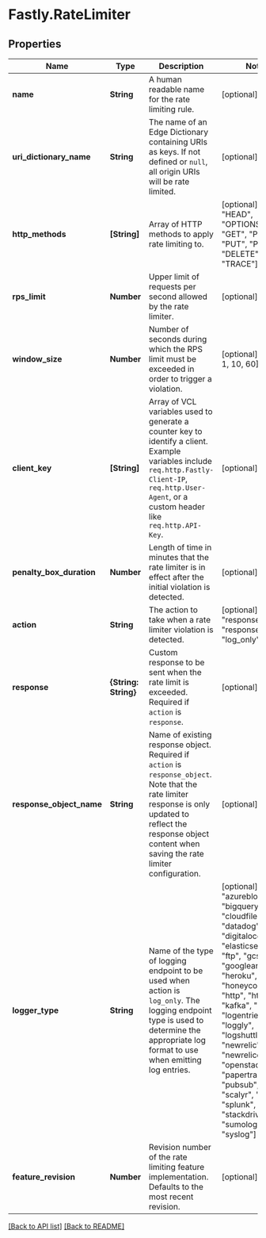# Fastly.RateLimiter

## Properties

Name | Type | Description | Notes
------------ | ------------- | ------------- | -------------
**name** | **String** | A human readable name for the rate limiting rule. | [optional] 
**uri_dictionary_name** | **String** | The name of an Edge Dictionary containing URIs as keys. If not defined or `null`, all origin URIs will be rate limited. | [optional] 
**http_methods** | **[String]** | Array of HTTP methods to apply rate limiting to. | [optional]  [one of: "HEAD", "OPTIONS", "GET", "POST", "PUT", "PATCH", "DELETE", "TRACE"]
**rps_limit** | **Number** | Upper limit of requests per second allowed by the rate limiter. | [optional] 
**window_size** | **Number** | Number of seconds during which the RPS limit must be exceeded in order to trigger a violation. | [optional]  [one of: 1, 10, 60]
**client_key** | **[String]** | Array of VCL variables used to generate a counter key to identify a client. Example variables include `req.http.Fastly-Client-IP`, `req.http.User-Agent`, or a custom header like `req.http.API-Key`. | [optional] 
**penalty_box_duration** | **Number** | Length of time in minutes that the rate limiter is in effect after the initial violation is detected. | [optional] 
**action** | **String** | The action to take when a rate limiter violation is detected. | [optional]  [one of: "response", "response_object", "log_only"]
**response** | **{String: String}** | Custom response to be sent when the rate limit is exceeded. Required if `action` is `response`. | [optional] 
**response_object_name** | **String** | Name of existing response object. Required if `action` is `response_object`. Note that the rate limiter response is only updated to reflect the response object content when saving the rate limiter configuration. | [optional] 
**logger_type** | **String** | Name of the type of logging endpoint to be used when action is `log_only`. The logging endpoint type is used to determine the appropriate log format to use when emitting log entries. | [optional]  [one of: "azureblob", "bigquery", "cloudfiles", "datadog", "digitalocean", "elasticsearch", "ftp", "gcs", "googleanalytics", "heroku", "honeycomb", "http", "https", "kafka", "kinesis", "logentries", "loggly", "logshuttle", "newrelic", "newrelicotlp", "openstack", "papertrail", "pubsub", "s3", "scalyr", "sftp", "splunk", "stackdriver", "sumologic", "syslog"]
**feature_revision** | **Number** | Revision number of the rate limiting feature implementation. Defaults to the most recent revision. | [optional] 


[[Back to API list]](../../README.md#endpoints) [[Back to README]](../../README.md)
